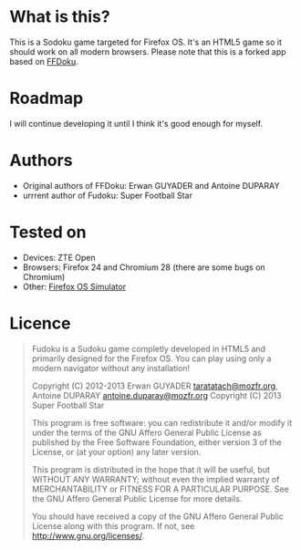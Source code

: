What is this?
=======

This is a Sodoku game targeted for Firefox OS.
It's an HTML5 game so it should work on all modern browsers.
Please note that this is a forked app based on [FFDoku](https://github.com/taratatach/FFDoku).

Roadmap
=======

I will continue developing it until I think it's good enough for myself.

Authors
=======

 - Original authors of FFDoku: Erwan GUYADER  and Antoine DUPARAY
 - urrrent author of Fudoku: Super Football Star

Tested on
=======

 - Devices: ZTE Open
 - Browsers: Firefox 24 and Chromium 28 (there are some bugs on Chromium)
 - Other: [Firefox OS Simulator](https://addons.mozilla.org/en-US/firefox/addon/firefox-os-simulator/)

Licence
=======

>    Fudoku is a Sudoku game completly developed in HTML5 and primarily designed for the Firefox OS.
>    You can play using only a modern navigator without any installation!
>
>    Copyright (C) 2012-2013 Erwan GUYADER <taratatach@mozfr.org>, Antoine DUPARAY <antoine.duparay@mozfr.org>
>    Copyright (C) 2013 Super Football Star
>
>    This program is free software: you can redistribute it and/or modify
>    it under the terms of the GNU Affero General Public License as
>    published by the Free Software Foundation, either version 3 of the
>    License, or (at your option) any later version.
>
>    This program is distributed in the hope that it will be useful,
>    but WITHOUT ANY WARRANTY; without even the implied warranty of
>    MERCHANTABILITY or FITNESS FOR A PARTICULAR PURPOSE.  See the
>    GNU Affero General Public License for more details.
>
>    You should have received a copy of the GNU Affero General Public License
>    along with this program.  If not, see <http://www.gnu.org/licenses/>.
